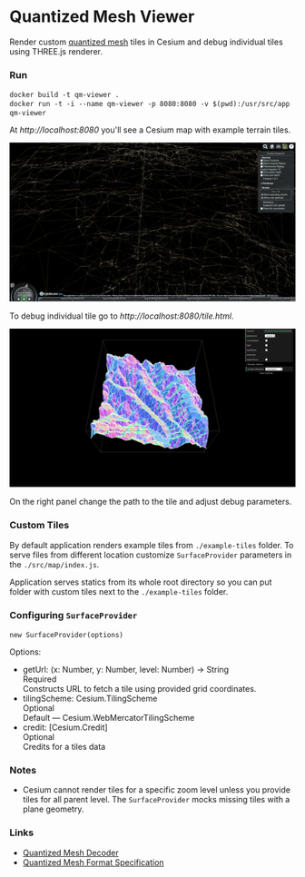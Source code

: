 Quantized Mesh Viewer
===========================

Render custom [quantized mesh](https://github.com/AnalyticalGraphicsInc/quantized-mesh) tiles in Cesium and debug individual tiles using THREE.js renderer.



### Run

```
docker build -t qm-viewer .
docker run -t -i --name qm-viewer -p 8080:8080 -v $(pwd):/usr/src/app qm-viewer
```
At *http://localhost:8080* you'll see a Cesium map with example terrain tiles.

![Cesium map with rendered terrain tiles](./map-preview.png)



To debug individual tile go to *http://localhost:8080/tile.html*.

![Individual terrain tile rendered using THREE.js](./tile-preview.png)

On the right panel change the path to the tile and adjust debug parameters.



### Custom Tiles

By default application renders example tiles from `./example-tiles` folder. To serve files from different location customize `SurfaceProvider` parameters in the `./src/map/index.js`.

Application serves statics from its whole root directory so you can put folder with custom tiles next to the `./example-tiles` folder.



### Configuring `SurfaceProvider`

```
new SurfaceProvider(options)
```

Options:
* getUrl: (x: Number, y: Number, level: Number) → String  
  Required  
  Constructs URL to fetch a tile using provided grid coordinates.
* tilingScheme: Cesium.TilingScheme  
  Optional  
  Default — Cesium.WebMercatorTilingScheme
* credit: [Cesium.Credit]  
  Optional  
  Credits for a tiles data



### Notes

- Cesium cannot render tiles for a specific zoom level unless you provide tiles for all parent level. The `SurfaceProvider` mocks missing tiles with a plane geometry.



### Links

* [Quantized Mesh Decoder](https://deveo.in.here.com/HERE/projects/surface/repositories/quantized-mesh-decoder/tree/master)
* [Quantized Mesh Format Specification](https://github.com/AnalyticalGraphicsInc/quantized-mesh)



